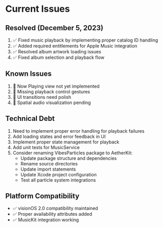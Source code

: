 # Current Issues

## Resolved (December 5, 2023)
1. ✅ Fixed music playback by implementing proper catalog ID handling
2. ✅ Added required entitlements for Apple Music integration
3. ✅ Resolved album artwork loading issues
4. ✅ Fixed album selection and playback flow

## Known Issues
1. 🐛 Now Playing view not yet implemented
2. 🐛 Missing playback control gestures
3. 🐛 UI transitions need polish
4. 🐛 Spatial audio visualization pending

## Technical Debt
1. Need to implement proper error handling for playback failures
2. Add loading states and error feedback in UI
3. Implement proper state management for playback
4. Add unit tests for MusicService
5. Consider renaming VibesParticles package to AetherKit:
   - Update package structure and dependencies
   - Rename source directories
   - Update import statements
   - Update Xcode project configuration
   - Test all particle system integrations

## Platform Compatibility
- ✅ visionOS 2.0 compatibility maintained
- ✅ Proper availability attributes added
- ✅ MusicKit integration working